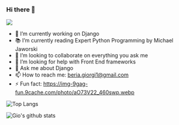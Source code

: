 ### Hi there 👋
![](https://komarev.com/ghpvc/?username=giorgiberia)
- 🔭 I’m currently working on Django
- 📚 I’m currently reading Expert Python Programming by Michael Jaworski
- 👯 I’m looking to collaborate on everything you ask me
- 🤔 I’m looking for help with Front End frameworks
- 💬 Ask me about Django
- 📫 How to reach me: beria.giorgi1@gmail.com
- ⚡ Fun fact: https://img-9gag-fun.9cache.com/photo/aO73V22_460swp.webp

![Top Langs](https://github-readme-stats.vercel.app/api/top-langs/?username=giorgiberia&langs_count=8)

![Gio's github stats](https://github-readme-stats.vercel.app/api?username=giorgiberia&show_icons=true&theme=radical)
